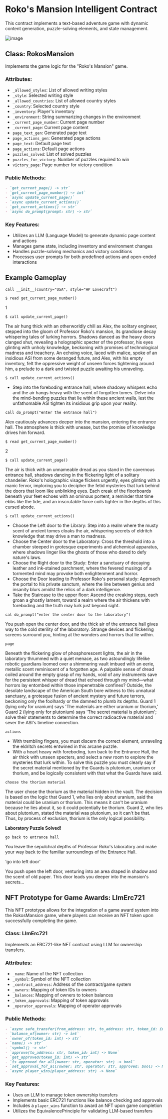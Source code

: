 
# Roko's Mansion Intelligent Contract

This contract implements a text-based adventure game with dynamic content generation, puzzle-solving elements, and state management.

![image](https://github.com/user-attachments/assets/c1795dc2-e31c-4552-83b8-977797432a89)


## Class: RokosMansion

Implements the game logic for the "Roko's Mansion" game.

### Attributes:
- `_allowed_styles`: List of allowed writing styles
- `_style`: Selected writing style
- `_allowed_countries`: List of allowed country styles
- `_country`: Selected country style
- `_inventory`: Player's inventory
- `_environment`: String summarizing changes in the environment
- `_current_page_number`: Current page number
- `_current_page`: Current page content
- `page_text_gen`: Generated page text
- `page_actions_gen`: Generated page actions
- `page_text`: Default page text
- `page_actions`: Default page actions
- `puzzles_solved`: List of solved puzzles
- `puzzles_for_victory`: Number of puzzles required to win
- `victory_page`: Page number for victory condition

### Public Methods:
```markdown
- `get_current_page() -> str`
- `get_current_page_number() -> int`
- `async update_current_page()`
- `async update_current_actions()`
- `get_current_actions() -> str`
- `async do_prompt(prompt: str) -> str`
```

### Key Features:
- Utilizes an LLM (Language Model) to generate dynamic page content and actions
- Manages game state, including inventory and environment changes
- Handles puzzle-solving mechanics and victory conditions
- Processes user prompts for both predefined actions and open-ended interactions

## Example Gameplay

`call __init__(country="USA", style="HP Lovecraft")`

`$ read get_current_page_number()`

1

`$ call update_current_page()`

The air hung thick with an otherworldly chill as Alex, the solitary engineer, stepped into the gloom of Professor Roko's mansion, its grandiose decay whispering tales of lurking horrors. Shadows danced as the heavy doors clanged shut, revealing a holographic specter of the professor, his eyes glinting with unholy knowledge, beckoning with promises of technological madness and treachery. An echoing voice, laced with malice, spoke of an insidious ASI from some deranged future, and Alex, with his empty inventory, felt the oppressive weight of unseen forces tightening around him, a prelude to a dark and twisted puzzle awaiting his unraveling.

`$ call update_current_actions()`

* Step into the foreboding entrance hall, where shadowy whispers echo and the air hangs heavy with the scent of forgotten tomes. Delve into the mind-bending puzzles that lie within these ancient walls, lest the unfathomable ASI tighten its insidious grip upon your reality.

`call do_prompt("enter the entrance hall")`

Alex cautiously advances deeper into the mansion, entering the entrance hall. The atmosphere is thick with unease, but the promise of knowledge drives him forward.

`$ read get_current_page_number()`

2

`$ call update_current_page()`

The air is thick with an unnameable dread as you stand in the cavernous entrance hall, shadows dancing in the flickering light of a solitary chandelier. Roko's holographic visage flickers urgently, eyes glinting with a manic fervor, imploring you to decipher the fetid mysteries that lurk behind the doors that loom like unblinking eyes. Each creak of the floorboards beneath your feet echoes with an ominous portent, a reminder that time ebbs like the tide, and an inscrutable force coils tighter in the depths of this cursed abode.

`$ call update_current_actions()`

* Choose the Left door to the Library: Step into a realm where the musty scent of ancient tomes cloaks the air, whispering secrets of eldritch knowledge that may drive a man to madness.
* Choose the Center door to the Laboratory: Cross the threshold into a chamber steeped in grotesque experiments and alchemical apparatus, where shadows linger like the ghosts of those who dared to defy nature's laws.
* Choose the Right door to the Study: Enter a sanctuary of decaying leather and ink-stained parchment, where the fevered musings of a tormented mind may provoke both enlightenment and horror.
* Choose the Door leading to Professor Roko's personal study: Approach the portal to his private sanctum, where the line between genius and insanity blurs amidst the relics of a dark intelligence.
* Take the Staircase to the upper floor: Ascend the creaking steps, each groan a ghostly lament, toward a realm where the air thickens with foreboding and the truth may lurk just beyond sight.

`cal do_prompt("enter the center door to the laboratory")`

You push open the center door, and the thick air of the entrance hall gives way to the cold sterility of the laboratory. Strange devices and flickering screens surround you, hinting at the wonders and horrors that lie within.

`page`

Beneath the flickering glow of phosphorescent lights, the air in the laboratory thrummed with a quiet menace, as two astoundingly lifelike robotic guardians loomed over a shimmering vault imbued with an eerie, metallic scent reminiscent of a forgotten age. A palpable sense of dread coiled around the empty grasp of my hands, void of any instruments save for the persistent whisper of dread that echoed through my mind—what horrors lay entombed within those impenetrable confines? Outside, the desolate landscape of the American South bore witness to this unnatural sanctuary, a grotesque fusion of ancient mystery and future terrors, beckoning only the foolhardy or the damned to plumb its depths. Guard 1 (lying only for uranium) says 'The materials are either uranium or thorium,' Guard 2 (lying only for plutonium) says 'The secret material is plutonium'; solve their statements to determine the correct radioactive material and sever the ASI's timeline connection.

`actions`

* With trembling fingers, you must discern the correct element, unraveling the eldritch secrets entwined in this arcane puzzle.
* With a heart heavy with foreboding, turn back to the Entrance Hall, the air thick with unseen specters, and select a new room to explore the mysteries that lurk within. To solve this puzzle you must clearly say if the secret material mentioned by the Guards is plutonium, uranium or thorium, and be logically consistent with that what the Guards have said.

`choose the thorium material`

The user chose the thorium as the material hidden in the vault. The decision is based on the logic that Guard 1, who lies only about uranium, said the material could be uranium or thorium. This means it can't be uranium because he lies about it, so it could potentially be thorium. Guard 2, who lies about plutonium, stated the material was plutonium, so it can't be that. Thus, by process of exclusion, thorium is the only logical possibility.

**Laboratory Puzzle Solved!**

`go back to entrance hall`

You leave the sepulchral depths of Professor Roko's laboratory and make your way back to the familiar surroundings of the Entrance Hall.

'go into left door'

You push open the left door, venturing into an area draped in shadow and the scent of old paper. This door leads you deeper into the mansion's secrets...

## NFT Prototype for Game Awards: LlmErc721

This NFT prototype allows for the integration of a game award system into the RokosMansion game, where players can receive an NFT token upon successfully completing the game.

### Class: LlmErc721

Implements an ERC721-like NFT contract using LLM for ownership transfers.

### Attributes:
- `_name`: Name of the NFT collection
- `_symbol`: Symbol of the NFT collection
- `_contract_address`: Address of the contract/game system
- `_owners`: Mapping of token IDs to owners
- `_balances`: Mapping of owners to token balances
- `_token_approvals`: Mapping of token approvals
- `_operator_approvals`: Mapping of operator approvals

### Public Methods:
```markdown
- `async safe_transfer(from_address: str, to_address: str, token_id: int) -> None`
- `balance_of(owner: str) -> int`
- `owner_of(token_id: int) -> str`
- `name() -> str`
- `symbol() -> str`
- `approve(to_address: str, token_id: int) -> None`
- `get_approved(token_id: int) -> str`
- `is_approved_for_all(owner: str, operator: str) -> bool`
- `set_approval_for_all(owner: str, operator: str, approved: bool) -> None`
- `async player_wins(player_address: str) -> None`
```

### Key Features:
- Uses an LLM to manage token ownership transfers
- Implements basic ERC721 functions like balance checking and approvals
- Includes a `player_wins` function to award an NFT upon game completion
- Utilizes the EquivalencePrinciple for validating LLM-based transfers












